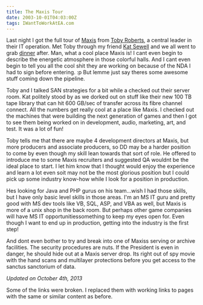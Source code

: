 ```yaml
---
title: The Maxis Tour
date: 2003-10-01T04:03:00Z
tags: IWantToWorkAtEA.com
---
```

Last night I got the full tour of [Maxis][1] from [Toby Roberts][2], a central leader in their IT operation. Met Toby through my friend [Kat Sewell][3] and we all went to grab [dinner][4] after. Man, what a cool place Maxis is! I cant even begin to describe the energetic atmosphere in those colorful halls. And I cant even begin to tell you all the cool shit they are working on because of the NDA I had to sign before entering. :p But lemme just say theres some awesome stuff coming down the pipeline.

Toby and I talked SAN strategies for a bit while a checked out their server room. Kat politely stood by as we dorked out on stuff like their new 100 TB tape library that can hit 600 GB/sec of transfer across its fibre channel connect. All the numbers get really cool at a place like Maxis. I checked out the machines that were building the next generation of games and then I got to see them being worked on in development, audio, marketing, art, and test. It was a lot of fun!

Toby tells me that there are maybe 4 development directors at Maxis, but more producers and associate producers, so DD may be a harder position to come by even though my skill lean towards that sort of role. He offered to introduce me to some Maxis recruiters and suggested QA wouldnt be the ideal place to start. I let him know that I thought would enjoy the experience and learn a lot even soit may not be the most glorious position but I could pick up some industry know-how while I look for a position in production.

Hes looking for Java and PHP gurus on his team...wish I had those skills, but I have only basic level skills in those areas. I'm an MS IT guru and pretty good with MS dev tools like VB, SQL, ASP, and VBA as well, but Maxis is more of a unix shop in the back room. But perhaps other game companies will have MS IT opportunitiessomething to keep my eyes open for. Even though I want to end up in production, getting into the industry is the first step!

And dont even bother to try and break into one of Maxiss serving or archive facilities. The security procedures are nuts. If the President is even in danger, he should hide out at a Maxis server drop. Its right out of spy movie with the hand scans and multilayer protections before you get access to the sanctus sanctorium of data.

*Updated on October 4th, 2013*

Some of the links were broken. I replaced them with working links to pages with the same or similar content as before.

 [1]: https://en.wikipedia.org/wiki/Maxis
 [2]: http://www.mobygames.com/developer/sheet/view/developerId,78802/
 [3]: http://www.mylife.com/katrina-sewell
 [4]: http://www.pfchangs.com/

